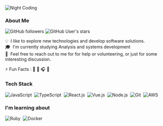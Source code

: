 <img alt="Night Coding" src="https://media4.giphy.com/media/8SxGru3XzElqg/giphy.gif?cid=ecf05e47cpirkki3k8np6lieffk5ibos6l5xr1nqs0pdrlt7&ep=v1_gifs_search&rid=giphy.gif" align="center"/>

### About Me
![GitHub followers](https://img.shields.io/github/followers/junior4g?style=social) ![GitHub User's stars](https://img.shields.io/github/stars/junior4g?style=social)

💡 &nbsp;I like to explore new technologies and develop software solutions.\
🎓 &nbsp;I'm currently studying Analysis and systems development\
💬 &nbsp;Feel free to reach out to me for for help or volunteering, or just for some interesting discussion.

⚡ Fun Facts : 🍕 🥋 🎧 🎥 

### Tech Stack
![JavaScript](https://img.shields.io/badge/-JavaScript-ffffff?style=flat-square&logo=javascript&logoColor=black)&nbsp;
![TypeScript](https://img.shields.io/badge/-Typescript-ffffff?style=flat&logo=typescript&logoColor=black)&nbsp;
![React.js](https://img.shields.io/badge/-React.js-ffffff?style=flat&logo=react&logoColor=black)&nbsp;
![Vue.js](https://img.shields.io/badge/-Vue.js-ffffff?style=flat&logo=vue.js&logoColor=black)&nbsp;
![Node.js](https://img.shields.io/badge/-Node.js-ffffff?style=flat&logo=node.js&logoColor=black)&nbsp;
![Git](https://img.shields.io/badge/-Git-ffffff?style=flat&logo=git&logoColor=black)&nbsp;
![AWS](https://img.shields.io/badge/-AWS-ffffff?style=flat&logo=amazon-aws&logoColor=black)&nbsp;
### I'm learning about
![Ruby](https://img.shields.io/badge/-Ruby-000000?style=flat&logo=ruby&logoColor=white)&nbsp;
![Docker](https://img.shields.io/badge/-Docker-000000?style=flat&logo=docker&logoColor=white)&nbsp;